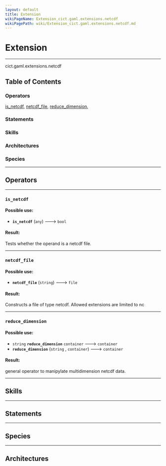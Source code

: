 ```yaml
---
layout: default
title: Extension
wikiPageName: Extension_cict.gaml.extensions.netcdf
wikiPagePath: wiki/Extension_cict.gaml.extensions.netcdf.md
---
```

# Extension

----

 cict.gaml.extensions.netcdf

## Table of Contents
### Operators
[is_netcdf](#is_netcdf), [netcdf_file](#netcdf_file), [reduce_dimension](#reduce_dimension), 

### Statements


### Skills


### Architectures



### Species



----

## Operators
	
    	
----


[//]: # (keyword|operator_is_netcdf)
### `is_netcdf`

#### Possible use: 
  *  **`is_netcdf`** (`any`) --->  `bool` 

#### Result: 
Tests whether the operand is a netcdf file.
    	
----


[//]: # (keyword|operator_netcdf_file)
### `netcdf_file`

#### Possible use: 
  *  **`netcdf_file`** (`string`) --->  `file` 

#### Result: 
Constructs a file of type netcdf. Allowed extensions are limited to nc
    	
----


[//]: # (keyword|operator_reduce_dimension)
### `reduce_dimension`

#### Possible use: 
  * `string` **`reduce_dimension`** `container` --->  `container`
  *  **`reduce_dimension`** (`string` , `container`) --->  `container` 

#### Result: 
general operator to manipylate multidimension netcdf data.

----

## Skills
	

----

## Statements
		
	
----

## Species
	
	
----

## Architectures 
	
